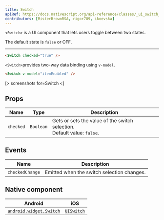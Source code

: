 ```yaml
---
title: Switch
apiRef: https://docs.nativescript.org/api-reference/classes/_ui_switch_.switch
contributors: [MisterBrownRSA, rigor789, ikoevska]
---
```


`<Switch>` is a UI component that lets users toggle between two states.

The default state is `false` or OFF.

---

```html
<Switch checked="true" />
```

`<Switch>`provides two-way data binding using `v-model`.

```html
<Switch v-model="itemEnabled" />
```

[> screenshots for=Switch <]

## Props

| Name | Type | Description |
|------|------|-------------|
| `checked` | `Boolean` | Gets or sets the value of the switch selection.<br/>Default value: `false`.

## Events

| Name | Description |
|------|-------------|
| `checkedChange`| Emitted when the switch selection changes.

## Native component

| Android | iOS |
|---------|-----|
| [`android.widget.Switch`](https://developer.android.com/reference/android/widget/Switch.html) | [`UISwitch`](https://developer.apple.com/documentation/uikit/uiswitch)

